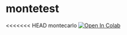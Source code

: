 # montetest
<<<<<<< HEAD
montecarlo [![Open In Colab](https://colab.research.google.com/assets/colab-badge.svg)](https://colab.research.google.com/github/Frenz86/montetest/blob/main/Mont2..ipynb)

